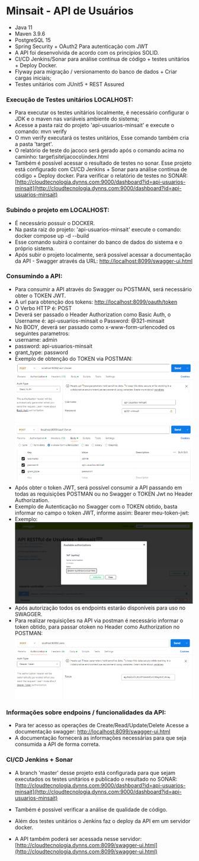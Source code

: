 # Minsait - API de Usuários

* Java 11
* Maven 3.9.6
* PostgreSQL 15
* Spring Security + OAuth2 Para autenticação com JWT
* A API foi desenvolvida de acordo com os princípios SOLID.
* CI/CD Jenkins/Sonar para análise contínua de código + testes unitários + Deploy Docker.
* Flyway para migração / versionamento do banco de dados + Criar cargas iniciais;
* Testes unitários com JUnit5 + REST Assured

### Execução de Testes unitários LOCALHOST:

* Para executar os testes unitários localmente, é necessário configurar o JDK e o maven nas
  variáveis ambiente do sistema;
* Acesse a pasta raiz do projeto 'api-usuarios-minsait' e execute o comando:  mvn verify
* O mvn verify executará os testes unitários, Esse comando também cria a pasta 'target'.
* O relatório de teste do jacoco será gerado após o comando acima no
  caminho: target\site\jacoco\index.html
* Também é possível acessar o resultado de testes no sonar. Esse projeto está configurado
  com CI/CD Jenkins + Sonar para análise contínua de código + Deploy docker.
  Para verificar o relatório de testes no
  SONAR:  [http://cloudtecnologia.dynns.com:9000/dashboard?id=api-usuarios-minsait](http://cloudtecnologia.dynns.com:9000/dashboard?id=api-usuarios-minsait)

### Subindo o projeto em LOCALHOST:

* É necessário possuir o DOCKER.
* Na pasta raiz do projeto: 'api-usuarios-minsait' execute o comando: docker compose up -d --build
* Esse comando subirá o container do banco de dados do sistema e o próprio sistema.
* Após subir o projeto localmente, será possível acessar a documentação da API - Swagger através
  da URL: [http://localhost:8099/swagger-ui.html](http://localhost:8099/swagger-ui.html)

### Consumindo a API:

* Para consumir a API através do Swagger ou POSTMAN, será necessário obter o TOKEN JWT.
* A url para obtenção dos tokens: [http://localhost:8099/oauth/token](http://localhost:8099/oauth/token)
* O Verbo HTTP é: POST
* Deverá ser passado o Header Authorization como Basic Auth,
  o Username é: api-usuarios-minsait
  o Password: @321-minsait
* No BODY, deverá ser passado como x-www-form-urlencoded os seguintes parametros:
* username: admin
* password: api-usuarios-minsait
* grant_type: password
* Exemplo de obtenção do TOKEN via POSTMAN:
  ![Alt text](assets/token1.PNG)
  ![Alt text](assets/token2.PNG)
* Após obter o token JWT, será possível consumir a API passando em todas as requisições POSTMAN
  ou no Swagger o TOKEN Jwt no Header Authorization.
* Exemplo de Autenticação no Swagger com o TOKEN obtido, basta informar no campo
  o token JWT, informe assim:  Bearer meu-token-jwt:
* Exemplo:
  ![Alt text](assets/auth-swagger.PNG)
* Após autorização todos os endpoints estarão disponíveis para uso no SWAGGER.
* Para realizar requisições na API via postman é necessário informar o token obtido,
  para passar otoken no Header como Authorization no POSTMAN:
  ![Alt text](assets/token-postman.PNG)

### Informações sobre endpoins / funcionalidades da API:

* Para ter acesso as operações de Create/Read/Update/Delete
  Acesse a documentação swagger: [http://localhost:8099/swagger-ui.html](http://localhost:8099/swagger-ui.html)
* A documentação fornecerá as informações necessárias para que seja consumida a API de forma correta.

### CI/CD Jenkins + Sonar

* A branch 'master' desse projeto está configurada para que sejam executados os testes unitários
  e publicado o resultado no
  SONAR:  [http://cloudtecnologia.dynns.com:9000/dashboard?id=api-usuarios-minsait](http://cloudtecnologia.dynns.com:9000/dashboard?id=api-usuarios-minsait)

* Também é possível verificar a análise de qualidade de código.
* Além dos testes unitários o Jenkins faz o deploy da API em um servidor docker.
* A API também poderá ser acessada nesse
  servidor:  [http://cloudtecnologia.dynns.com:8099/swagger-ui.html](http://cloudtecnologia.dynns.com:8099/swagger-ui.html)